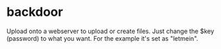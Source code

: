 backdoor
========

Upload onto a webserver to upload or create files.  Just change the $key (password) to what you want.  For the example it's set as "letmein".
